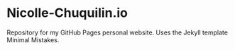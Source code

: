 # Nicolle-Chuquilin.io

Repository for my GitHub Pages personal website. Uses the Jekyll template Minimal Mistakes.
